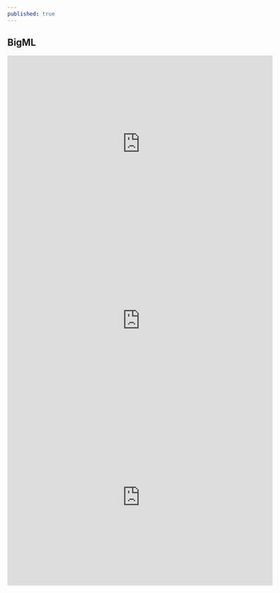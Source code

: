 ```yaml
---
published: true
---
```





## BigML



<iframe src="https://bigml.com/embedded/model/scnibG73SLPQTmzX9OoCsHXhzwa" frameborder="0" allowtransparency="true" allowfullscreen="allowfullscreen" width="600" height="400"></iframe>

<iframe src="https://bigml.com/embedded/model/c0JDwaIZpWJbamK3WcxhR2tstfY" frameborder="0" allowtransparency="true" allowfullscreen="allowfullscreen" width="600" height="400"></iframe>

<iframe src="https://bigml.com/embedded/model/l7cFnLzTmybmJ7IDkHlueFS0aRA" frameborder="0" allowtransparency="true" allowfullscreen="allowfullscreen" width="600" height="400"></iframe>
